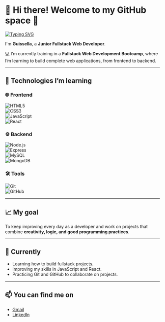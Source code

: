 # 👋 Hi there! Welcome to my GitHub space 💫


[![Typing SVG](https://readme-typing-svg.demolab.com?font=Fira+Code&pause=1000&center=true&width=435&lines=%22Learning.+Coding.+Growing.+%F0%9F%8C%B1%22)](https://git.io/typing-svg)


I'm **Guissella**, a **Junior Fullstack Web Developer**.  

💻 I’m currently training in a **Fullstack Web Development Bootcamp**, where I’m learning to build complete web applications, from frontend to backend.  

---

## 🚀 Technologies I’m learning  

### 🌐 Frontend  
![HTML5](https://img.shields.io/badge/HTML5-E34F26?style=for-the-badge&logo=html5&logoColor=white)  
![CSS3](https://img.shields.io/badge/CSS3-1572B6?style=for-the-badge&logo=css3&logoColor=white)  
![JavaScript](https://img.shields.io/badge/JavaScript-F7DF1E?style=for-the-badge&logo=javascript&logoColor=black)  
![React](https://img.shields.io/badge/React-20232A?style=for-the-badge&logo=react&logoColor=61DAFB)  

### ⚙️ Backend  
![Node.js](https://img.shields.io/badge/Node.js-43853D?style=for-the-badge&logo=node.js&logoColor=white)  
![Express](https://img.shields.io/badge/Express.js-404D59?style=for-the-badge)  
![MySQL](https://img.shields.io/badge/MySQL-005C84?style=for-the-badge&logo=mysql&logoColor=white)  
![MongoDB](https://img.shields.io/badge/MongoDB-4EA94B?style=for-the-badge&logo=mongodb&logoColor=white)  

### 🛠️ Tools  
![Git](https://img.shields.io/badge/Git-F05033?style=for-the-badge&logo=git&logoColor=white)  
![GitHub](https://img.shields.io/badge/GitHub-100000?style=for-the-badge&logo=github&logoColor=white)  

---

## 📈 My goal  
To keep improving every day as a developer and work on projects that combine **creativity, logic, and good programming practices**.  

---

## 🌱 Currently  
- Learning how to build fullstack projects.  
- Improving my skills in JavaScript and React.  
- Practicing Git and GitHub to collaborate on projects.  

---

## 📫 You can find me on
- [Gmail](guissella584@gmail.com) 
- [LinkedIn](https://www.linkedin.com/in/guissella-p%C3%A9rez/) 

